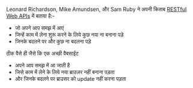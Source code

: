 
Leonard Richardson, Mike Amundsen, और Sam Ruby ने अपनी किताब [RESTful Web APIs](http://restfulwebapis.com/) में बताया है:-
*	जो अपने आप समझ में आएं
*	जिन्हें काम में लेना शुरू करने के लिये कुछ नया ना बनाना पड़े
*	जिनके बदलने पर और कुछ ना बदलना पड़े

ठीक वैसे ही जैसे कि एक अच्छी वैबसाईट
* अपने आप समझ में आ जाती है
* जिसे काम में लेने के लिये नया ब्राउज़र नहीं बनाना पड़ता
* और जिनके बदलने पर ब्राउसर को update नहीं करना पड़ता
